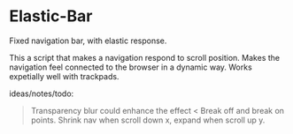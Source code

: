 Elastic-Bar
===========

Fixed navigation bar, with elastic response.

This a script that makes a navigation respond to scroll position. Makes the navigation feel connected to the browser in a dynamic way.
Works expetially well with trackpads.

ideas/notes/todo:
> Transparency blur could enhance the effect
< Break off and break on points. Shrink nav when scroll down x, expand when scroll up y.
